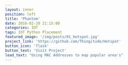 ```yaml
---
layout: inner
position: left
title: 'Phantom'
date: 2016-02-20 21:15:00
categories: IOT
tags: IOT Python Placement
featured_image: '/img/posts/01_hotspot.jpg'
project_link: 'https://github.com/Thingitude/Hotspot'
button_icon: 'flask'
button_text: 'Visit Project'
lead_text: "Using MAC Addresses to map popular area's"
---
```

